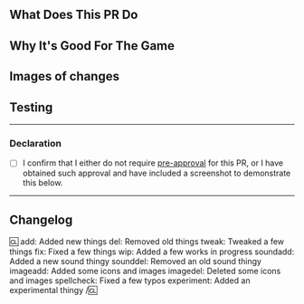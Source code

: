 <!-- By ticking or leaving ticked the option "Allow edits and access to secrets by maintainers" you give permission for repository maintainers to push changes to your branch without explicitly asking. -->

<!-- Write **BELOW** The Headers and **ABOVE** The comments else it may not be viewable. -->
<!-- You can view Contributing.MD for a detailed description of the pull request process. -->

## What Does This PR Do

<!-- Include a small to medium description of what your PR changes. -->
<!-- Document all changes, as not doing this may delay reviews or even discourage maintainers from merging your PR! -->
<!-- If your PR fixes an issue, add "Fixes #1234" somewhere in the PR description. This will automatically close the bug upon PR submission. -->

## Why It's Good For The Game

<!-- Add a short description of why you think these changes would benefit the game. If you can't justify it in words, it might not be worth adding. -->

## Images of changes

<!-- If you did not make a map or sprite edit, you may delete this section. You may include a gif or mp4 of your feature if you want. -->

## Testing

<!-- How did you test the PR, if at all? -->

<hr>

### Declaration

- [ ] I confirm that I either do not require [pre-approval](https://github.com/ParadiseSS13/Paradise/blob/master/docs/CODE_OF_CONDUCT.md#types-of-changes-that-need-approval) for this PR, or I have obtained such approval and have included a screenshot to demonstrate this below.
  <!-- Replace the box with [x] to mark as complete. -->
  <!-- Ensure there are no spaces between the x and the square brackets [] else this will not work properly. -->
<hr>

## Changelog

:cl:
add: Added new things
del: Removed old things
tweak: Tweaked a few things
fix: Fixed a few things
wip: Added a few works in progress
soundadd: Added a new sound thingy
sounddel: Removed an old sound thingy
imageadd: Added some icons and images
imagedel: Deleted some icons and images
spellcheck: Fixed a few typos
experiment: Added an experimental thingy
/:cl:

<!-- Both :cl:'s are required for the changelog to work! You can put your name to the right of the first :cl: if you want to overwrite your GitHub username as author ingame. -->
<!-- You can use multiple of the same prefix (they're only used for the icon ingame) and delete the unneeded ones. Despite some of the tags, changelogs should generally represent how a player might be affected by the changes rather than a summary of the PR's contents. -->
<!-- If a PR has no impact on players (i.e. a code refactor that does not change functionality) then the entire Changelog heading and contents can be removed. -->
